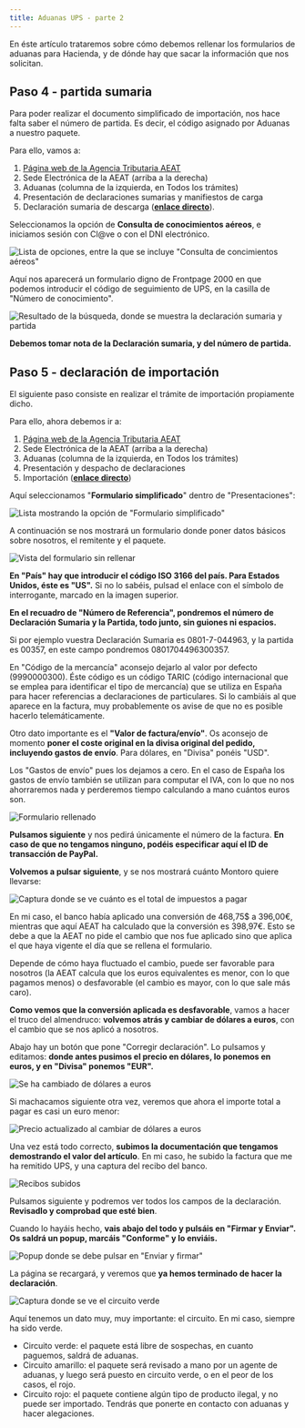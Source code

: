 ```yaml
---
title: Aduanas UPS - parte 2
---
```


En éste artículo trataremos sobre cómo debemos rellenar los formularios de aduanas para Hacienda, y de dónde hay que sacar la información que nos solicitan.
<!--more-->
## Paso 4 - partida sumaria

Para poder realizar el documento 
simplificado de importación, nos hace falta saber el número de partida. 
Es decir, el código asignado por Aduanas a nuestro paquete.

Para ello, vamos a:

1. [Página web de la Agencia Tributaria AEAT](http://www.agenciatributaria.es)
2. Sede Electrónica de la AEAT (arriba a la derecha)
3. Aduanas (columna de la izquierda, en Todos los trámites)
4. Presentación de declaraciones sumarias y manifiestos de carga
5. Declaración sumaria de descarga (**[enlace directo](https://www.agenciatributaria.gob.es/AEAT.sede/procedimientoini/DA01.shtml)**).

Seleccionamos la opción de **Consulta de conocimientos aéreos**, e iniciamos sesión con Cl@ve o con el DNI electrónico.

![Lista de opciones, entre la que se incluye "Consulta de concimientos aéreos"](/assets/aduanasups/sumaria_descarga.png)

Aquí nos aparecerá un formulario digno de Frontpage 2000 en que podemos introducir el código de seguimiento de UPS, en la casilla de "Número de conocimiento".

![Resultado de la búsqueda, donde se muestra la declaración sumaria y partida](/assets/aduanasups/aduanas_encontrado.png)

**Debemos tomar nota de la Declaración sumaria, y del número de partida.**

## Paso 5 - declaración de importación

El siguiente paso consiste en realizar el trámite de importación propiamente dicho.

Para ello, ahora debemos ir a:

1. [Página web de la Agencia Tributaria AEAT](http://www.agenciatributaria.es/)
2. Sede Electrónica de la AEAT (arriba a la derecha)
3. Aduanas (columna de la izquierda, en Todos los trámites)
4. Presentación y despacho de declaraciones
5. Importación (**[enlace directo](https://www.agenciatributaria.gob.es/AEAT.sede/procedimientoini/DB01.shtml)**)

Aquí seleccionamos "**Formulario simplificado**" dentro de "Presentaciones":

![Lista mostrando la opción de "Formulario simplificado"](/assets/aduanasups/aduanas_form.png)

A continuación se nos mostrará un formulario donde poner datos básicos sobre nosotros, el remitente y el paquete.

![Vista del formulario sin rellenar](/assets/aduanasups/form1.png)

**En "País" hay que introducir el código ISO 3166 del país. Para Estados Unidos, éste es "US".** Si no lo sabéis, pulsad el enlace con el símbolo de interrogante, marcado en la imagen superior.

**En el recuadro de "Número de Referencia", pondremos el número de Declaración Sumaria y la Partida, todo junto, sin guiones ni espacios.**

Si por ejemplo vuestra Declaración Sumaria es 0801-7-044963, y la partida es 00357, en este campo pondremos 0801704496300357.

En "Código de la mercancía" aconsejo dejarlo al valor por defecto (9990000300). Éste código es un código TARIC (código internacional que se emplea para identificar el tipo de mercancía) que se utiliza en España para hacer referencias a declaraciones de particulares. Si lo cambiáis al que aparece en la factura, muy probablemente os avise de que no es posible hacerlo telemáticamente.

Otro dato importante es el **"Valor de factura/envío"**. Os aconsejo de momento **poner el coste original en la divisa original del pedido, incluyendo gastos de envío**. Para dólares, en "Divisa" ponéis "USD".

Los "Gastos de envío" pues los dejamos a cero. En el caso de España los gastos de envío también se utilizan para computar el IVA, con lo que no nos ahorraremos nada y perderemos tiempo calculando a mano cuántos euros son.

![Formulario rellenado](/assets/aduanasups/form1_rellenado.png)

**Pulsamos siguiente** y nos pedirá únicamente el número de la factura. **En caso de que no tengamos ninguno, podéis especificar aquí el ID de transacción de PayPal.**

**Volvemos a pulsar siguiente**, y se nos mostrará cuánto Montoro quiere llevarse:

![Captura donde se ve cuánto es el total de impuestos a pagar](/assets/aduanasups/importe.png)

En mi caso, el banco había aplicado una conversión de 468,75$ a 396,00€, mientras que aquí AEAT ha calculado que la conversión es 398,97€. Esto se debe a que la AEAT no pide el cambio que nos fue aplicado sino que aplica el que haya vigente el día que se rellena el formulario.

Depende de cómo haya fluctuado el cambio, puede ser favorable para nosotros (la AEAT calcula que los euros equivalentes es menor, con lo que pagamos menos) o desfavorable (el cambio es mayor, con lo que sale más caro).

**Como vemos que la conversión aplicada es desfavorable**, vamos a hacer el truco del almendruco: **volvemos atrás y cambiar de dólares a euros**, con el cambio que se nos aplicó a nosotros.

Abajo hay un botón que pone "Corregir declaración". Lo pulsamos y editamos: **donde antes pusimos el precio en dólares, lo ponemos en euros, y en "Divisa" ponemos "EUR".**

![Se ha cambiado de dólares a euros](/assets/aduanasups/form1_editado.png)

Si machacamos siguiente otra vez, veremos que ahora el importe total a pagar es casi un euro menor:

![Precio actualizado al cambiar de dólares a euros](/assets/aduanasups/importe_2.png)

Una vez está todo correcto, **subimos la documentación que tengamos demostrando el valor del artículo**. En mi caso, he subido la factura que me ha remitido UPS, y una captura del recibo del banco.

![Recibos subidos](/assets/aduanasups/recibos.png)

Pulsamos siguiente y podremos ver todos los campos de la declaración. **Revisadlo y comprobad que esté bien**.

Cuando lo hayáis hecho, **vais abajo del todo y pulsáis en "Firmar y Enviar". Os saldrá un popup, marcáis "Conforme" y lo enviáis.**

![Popup donde se debe pulsar en "Enviar y firmar"](/assets/aduanasups/firmar.png)

La página se recargará, y veremos que **ya hemos terminado de hacer la declaración**.

![Captura donde se ve el circuito verde](/assets/aduanasups/circuito.png)

Aquí tenemos un dato muy, muy importante: el circuito. En mi caso, siempre ha sido verde.

* Circuito verde: el paquete está libre de sospechas, en cuanto paguemos, saldrá de aduanas.
* Circuito amarillo: el paquete será revisado a mano por un agente de aduanas, y luego será puesto en circuito verde, o en el peor de los casos, el rojo.
* Circuito rojo: el paquete contiene algún tipo de producto ilegal, y no puede ser importado. Tendrás que ponerte en contacto con aduanas y hacer alegaciones.
